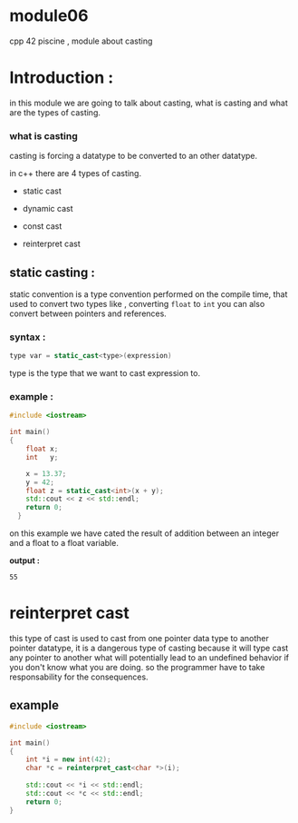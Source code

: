 # module06
cpp 42 piscine , module about casting


# Introduction :

in this module we are going to talk about casting, what is casting and what are the types of casting.

### what is casting 

casting is forcing a datatype to be converted to an other datatype.

in c++ there are 4 types of casting.

- static cast

- dynamic cast

- const cast

- reinterpret cast

## static casting :

static convention is a type convention performed on the compile time, that used to convert two types like , converting `float` to `int` you can also convert between pointers and references.

### syntax :
```c++
type var = static_cast<type>(expression)
```

type is the type that we want to cast expression to.

### example :

```c++
#include <iostream>

int main()
{
    float x;
    int   y;

    x = 13.37;
    y = 42;
    float z = static_cast<int>(x + y);
    std::cout << z << std::endl;
    return 0;
  }
```

on this example we have cated the result of addition between an integer and a float to a float variable.

**output :**

    55

# reinterpret cast

this type of cast is used to cast from one pointer data type to another pointer datatype, it is a dangerous type of casting because it will type cast any pointer to another what will potentially lead to an undefined behavior if you don't know what you are doing.
so the programmer have to take responsability for the consequences.

## example

```c++
#include <iostream>

int main()
{
    int *i = new int(42);
    char *c = reinterpret_cast<char *>(i);
    
    std::cout << *i << std::endl;
    std::cout << *c << std::endl;
    return 0;
}
```




[//]: # (note)
[//]: # (implicit cast means that the compiler cast for you auto)




